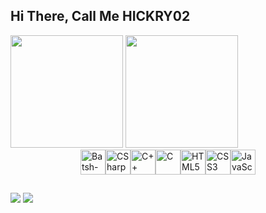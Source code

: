 ## Hi There, Call Me HICKRY02

<div>
  <img height="180em" src="https://github-readme-stats.vercel.app/api?username=HICKRY02&show_icons=true&theme=nightowl&include_all_commits=true&count_private=true"/>
  <img height="180em" src="https://github-readme-stats.vercel.app/api/top-langs/?username=HICKRY02&layout=compact&langs_count16&theme=nightowl"/>
</div>
<div style="display: flex; justify-content: center;">
  <img alt="Batsh-Script" width="40" height="40" src="https://cdn.jsdelivr.net/gh/devicons/devicon/icons/msdos/msdos-original.svg"/>
  <img alt="CSharp" width="40" height="40" src="https://cdn.jsdelivr.net/gh/devicons/devicon/icons/csharp/csharp-original.svg"/>
  <img alt="C++" width="40" height="40" src="https://cdn.jsdelivr.net/gh/devicons/devicon/icons/cplusplus/cplusplus-original.svg"/>
  <img alt="C" width="40" height="40" src="https://cdn.jsdelivr.net/gh/devicons/devicon/icons/c/c-original.svg"/>
  <img alt="HTML5" width="40" height="40" src="https://cdn.jsdelivr.net/gh/devicons/devicon/icons/html5/html5-original.svg"/>
  <img alt="CSS3" width="40" height="40" src="https://cdn.jsdelivr.net/gh/devicons/devicon/icons/css3/css3-original.svg"/>
  <img alt="JavaScript" width="40" height="40" src="https://cdn.jsdelivr.net/gh/devicons/devicon/icons/javascript/javascript-original.svg"/>
</div>

##

<div>
  <a href="https://discord.gg/b4fRRD5rK4" target="_blank"><img src="https://img.shields.io/badge/Discord-7289DA?style=for-the-badge&logo=discord&logoColor=white" target="_blank"/></a>
  <a href="https://steamcommunity.com/id/HICKRY02/" target="_blank"><img src="https://img.shields.io/badge/Steam-000000?style=for-the-badge&logo=steam&logoColor=white" target="_blank"/></a>
</div>
